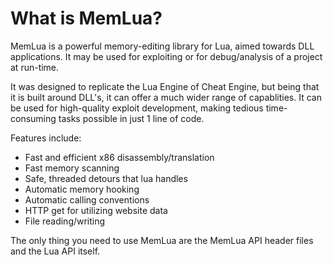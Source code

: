 # What is MemLua?
MemLua is a powerful memory-editing library for Lua, aimed towards DLL applications.
It may be used for exploiting or for debug/analysis of a project at run-time.

It was designed to replicate the Lua Engine of Cheat Engine, but being
that it is built around DLL's, it can offer a much wider range of capablities.
It can be used for high-quality exploit development,
making tedious time-consuming tasks possible in just 1 line of code.

Features include:
- Fast and efficient x86 disassembly/translation
- Fast memory scanning
- Safe, threaded detours that lua handles
- Automatic memory hooking
- Automatic calling conventions
- HTTP get for utilizing website data
- File reading/writing

The only thing you need to use MemLua are the MemLua API header files
and the Lua API itself.


